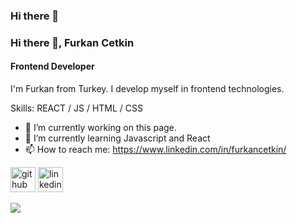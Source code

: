### Hi there 👋

### Hi there 👋, Furkan Cetkin
#### Frontend Developer
I'm Furkan from Turkey. I develop myself in frontend technologies.

Skills:  REACT / JS / HTML / CSS

- 🔭 I’m currently working on this page. 
- 🌱 I’m currently learning Javascript and React 
- 📫 How to reach me: https://www.linkedin.com/in/furkancetkin/ 


[<img src='https://cdn.jsdelivr.net/npm/simple-icons@3.0.1/icons/github.svg' alt='github' height='40'>](https://github.com/https://github.com/furkancetkin)  [<img src='https://cdn.jsdelivr.net/npm/simple-icons@3.0.1/icons/linkedin.svg' alt='linkedin' height='40'>](https://www.linkedin.com/in/https://www.linkedin.com/in/furkancetkin//)  

<img src="https://github-readme-stats.vercel.app/api/top-langs/?username=furkancetkin&layout=compact
&theme=gruvbox
">


